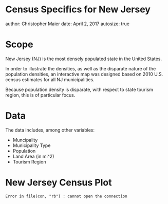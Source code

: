 Census Specifics for New Jersey
========================================================
author: Christopher Maier
date: April 2, 2017
autosize: true

Scope
========================================================

New Jersey (NJ) is the most densely populated state in the United States. 

In order to illustrate the densities, as well as the disparate nature of the population densities,
an interactive map was designed based on 2010 U.S. census estimates for all NJ municipalities. 

Because population density is disparate, with respect to state tourism region, this is of particular focus.


Data
========================================================

The data includes, among other variables: 
- Muncipality
- Municipality Type
- Population
- Land Area (in mi^2)
- Tourism Region

New Jersey Census Plot
========================================================





```
Error in file(con, "rb") : cannot open the connection
```
